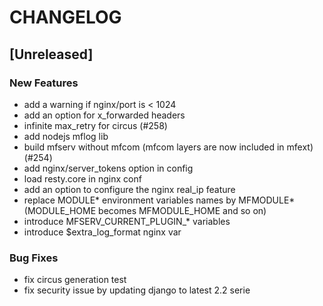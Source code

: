 # CHANGELOG


## [Unreleased]

### New Features
- add a warning if nginx/port is < 1024
- add an option for x_forwarded headers
- infinite max_retry for circus (#258)
- add nodejs mflog lib
- build mfserv without mfcom (mfcom layers are now included in mfext) (#254)
- add nginx/server_tokens option in config
- load resty.core in nginx conf
- add an option to configure the nginx real_ip feature
- replace MODULE* environment variables names by MFMODULE* (MODULE_HOME becomes MFMODULE_HOME and so on)
- introduce MFSERV_CURRENT_PLUGIN_* variables
- introduce $extra_log_format nginx var


### Bug Fixes
- fix circus generation test
- fix security issue by updating django to latest 2.2 serie






